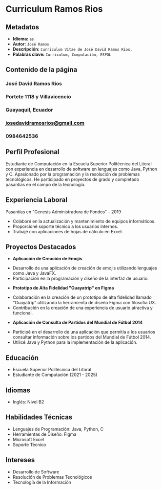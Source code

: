 # Curriculum Ramos Rios

## Metadatos

* **Idioma:** `es`
* **Autor:** `José Ramos`
* **Descripción:** `Curriculum Vitae de José David Ramos Rios.`
* **Palabras clave:** `Curriculum, Computación, ESPOL`

## Contenido de la página

### José David Ramos Rios
### Portete 1118 y Villavicencio
### Guayaquil, Ecuador
### josedavidramosrios@gmail.com
### 0984642536

## Perfil Profesional

Estudiante de Computación en la Escuela Superior Politécnica del Litoral con experiencia en desarrollo de software en lenguajes como Java, Python y C. Apasionado por la programación y la resolución de problemas tecnológicos. He participado en proyectos de grado y completado pasantías en el campo de la tecnología.

## Experiencia Laboral

Pasantías en "Genesis Administradora de Fondos" - 2019

* Colaboré en la actualización y mantenimiento de equipos informáticos.
* Proporcioné soporte técnico a los usuarios internos.
* Trabajé con aplicaciones de hojas de cálculo en Excel.

## Proyectos Destacados

* **Aplicación de Creación de Emojis**
- Desarrollo de una aplicación de creación de emojis utilizando lenguajes como Java y JavaFX.
- Participación en la programación y diseño de la interfaz de usuario.

* **Prototipo de Alta Fidelidad "Guayatrip" en Figma**
- Colaboración en la creación de un prototipo de alta fidelidad llamado "Guayatrip" utilizando la herramienta de diseño Figma con filosofía UX.
- Contribución en la creación de una experiencia de usuario atractiva y funcional.

* **Aplicación de Consulta de Partidos del Mundial de Fútbol 2014**
- Participé en el desarrollo de una aplicación que permitía a los usuarios consultar información sobre los partidos del Mundial de Fútbol 2014.
- Utilicé Java y Python para la implementación de la aplicación.

## Educación
* Escuela Superior Politécnica del Litoral
* Estudiante de Computación (2021 - 2025)

## Idiomas
* Inglés: Nivel B2

## Habilidades Técnicas
+ Lenguajes de Programación: Java, Python, C
+ Herramientas de Diseño: Figma
+ Microsoft Excel
+ Soporte Técnico

## Intereses
+ Desarrollo de Software
+ Resolución de Problemas Tecnológicos
+ Tecnología de la Información
